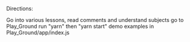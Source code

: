 Directions:

Go into various lessons, read comments and understand subjects
  go to Play_Ground
  run "yarn" then "yarn start"
  demo examples in Play_Ground/app/index.js

